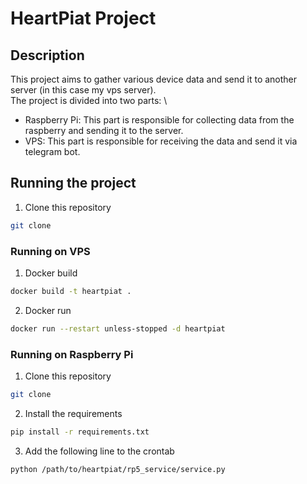 # HeartPiat Project

## Description

This project aims to gather various device data and send it to another server (in this case my vps server). \
The project is divided into two parts: \

-   Raspberry Pi: This part is responsible for collecting data from the raspberry and sending it to the server.
-   VPS: This part is responsible for receiving the data and send it via telegram bot.

## Running the project

1. Clone this repository

```bash
git clone
```

### Running on VPS

1. Docker build

```bash
docker build -t heartpiat .
```

2. Docker run

```bash
docker run --restart unless-stopped -d heartpiat
```

### Running on Raspberry Pi

1. Clone this repository

```bash
git clone
```

2. Install the requirements

```bash
pip install -r requirements.txt
```

3. Add the following line to the crontab

```bash
python /path/to/heartpiat/rp5_service/service.py
```
